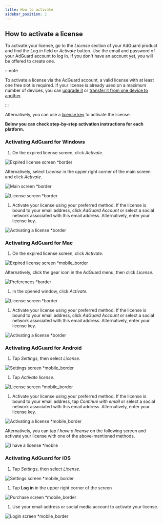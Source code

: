 ```yaml
---
title: How to activate
sidebar_position: 3
---
```


## How to activate a license

To activate your license, go to the *License* section of your AdGuard product and find the *Log in* field or *Activate* button. Use the email and password of your AdGuard account to log in. If you don't have an account yet, you will be offered to create one.

:::note

To activate a license via the AdGuard account, a valid license with at least one free slot is required. If your license is already used on a maximum number of devices, you can [upgrade it](../payment-options#upgrade) or [transfer it from one device to another](../transfer).

:::

Alternatively, you can use a [license key](../what-is#license-key) to activate the license.

**Below you can check step-by-step activation instructions for each platform.**

### Activating AdGuard for Windows

1. On the expired license screen, click *Activate*.

![Expired license screen *border](https://cdn.adtidy.org/blog/new/eapwtexp.png)

Alternatively, select *License* in the upper right corner of the main screen and click *Activate*.

![Main screen *border](https://cdn.adtidy.org/blog/new/ca313hmain-screen.png)

![License screen *border](https://cdn.adtidy.org/blog/new/n7nkclicense-screen.png)

1. Activate your license using your preferred method. If the license is bound to your email address, click *AdGuard Account* or select a social network associated with this email address. Alternatively, enter your license key.

![Activating a license *border](https://cdn.adtidy.org/blog/new/lnzz5activate-license.png)

### Activating AdGuard for Mac

1. On the expired license screen, click *Activate*.

![Expired license screen *mobile_border](https://cdn.adtidy.org/blog/new/o9bhtexpired-screen.png)

Alternatively, click the gear icon in the AdGuard menu, then click *License*.

![Preferences *border](https://cdn.adtidy.org/blog/new/xuyqmpreferences.png)

1. In the opened window, click *Activate*.

![License screen *border](https://cdn.adtidy.org/blog/new/8rbc8license-screen.png)

1. Activate your license using your preferred method. If the license is bound to your email address, click *AdGuard Account* or select a social network associated with this email address. Alternatively, enter your license key.

![Activating a license *border](https://cdn.adtidy.org/blog/new/tws3jkactivate-license.png)

### Activating AdGuard for Android

1. Tap *Settings*, then select *License*.

![Settings screen *mobile_border](https://cdn.adtidy.org/blog/new/sbdcysettings.png)

1. Tap *Activate license*.

![License screen *mobile_border](https://cdn.adtidy.org/blog/new/04fs1license-screen.png)

1. Activate your license using your preferred method. If the license is bound to your email address, tap *Continue with email* or select a social network associated with this email address. Alternatively, enter your license key.

![Activating a license *mobile_border](https://cdn.adtidy.org/blog/new/sbxttactivate-license.png)

Alternatively, you can tap *I have a license* on the following screen and activate your license with one of the above-mentioned methods.

![I have a license *mobile](https://cdn.adtidy.org/blog/new/fq28vi-have-a-license.png)

### Activating AdGuard for iOS

1. Tap *Settings*, then select *License*.

![Settings screen *mobile_border](https://cdn.adtidy.org/blog/new/uf8f1fsettings.png)

1. Tap **Log in** in the upper right corner of the screen

![Purchase screen *mobile_border](https://cdn.adtidy.org/blog/new/10j5bhpurchase-page.png)

1. Use your email address or social media account to activate your license.

![Login screen *mobile_border](https://cdn.adtidy.org/blog/new/prnjdlogin-page.png)
